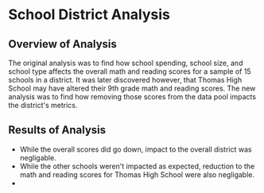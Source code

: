 # School District Analysis
## Overview of Analysis
The original analysis was to find how school spending, school size, and school type affects the overall math and reading scores for a sample of 15 schools in a district. It was later discovered however, that Thomas High School may have altered their 9th grade math and reading scores. The new analysis was to find how removing those scores from the data pool impacts the district's metrics. 

## Results of Analysis
* While the overall scores did go down, impact to the overall district was negligable. 
* While the other schools weren't impacted as expected, reduction to the math and reading scores for Thomas High School were also negligable.
* 
